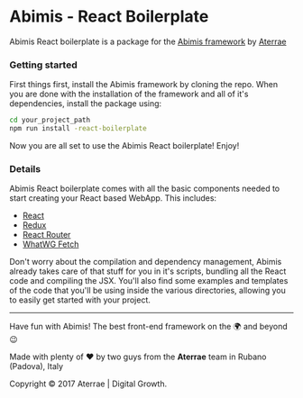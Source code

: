 # Abimis - React Boilerplate
Abimis React boilerplate is a package for the [Abimis framework](https://github.com/aterrae/abimis) by [Aterrae](https://aterrae.com)

### Getting started
First things first, install the Abimis framework by cloning the repo.
When you are done with the installation of the framework and all of it's dependencies, install the package using:
```bash
cd your_project_path
npm run install -react-boilerplate
```
Now you are all set to use the Abimis React boilerplate! Enjoy!

### Details
Abimis React boilerplate comes with all the basic components needed to start creating your React based WebApp.
This includes:
- [React](https://facebook.github.io/react/)
- [Redux](http://redux.js.org)
- [React Router](https://reacttraining.com/react-router/)
- [WhatWG Fetch](https://fetch.spec.whatwg.org)

Don't worry about the compilation and dependency management, Abimis already takes care of that stuff for you in it's scripts, bundling all the React code and compiling the JSX.
You'll also find some examples and templates of the code that you'll be using inside the various directories, allowing you to easily get started with your project.

---
Have fun with Abimis! The best front-end framework on the 🌍 and beyond 😉

Made with plenty of ❤️ by two guys from the **Aterrae** team in Rubano (Padova), Italy

Copyright © 2017 Aterrae | Digital Growth.
